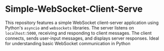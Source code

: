 # Simple-WebSocket-Client-Serve
This repository features a simple WebSocket client-server application using Python's `asyncio` and `websockets` libraries. The server listens on `localhost:5000`, receiving and responding to client messages. The client connects, sends user-input messages, and displays server responses. Ideal for understanding basic WebSocket communication in Python
